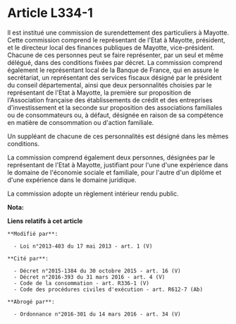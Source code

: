 # Article L334-1

Il est institué une commission de surendettement des particuliers à Mayotte. Cette commission comprend le représentant de
l'Etat à Mayotte, président, et le directeur local des finances publiques de Mayotte, vice-président. Chacune de ces
personnes peut se faire représenter, par un seul et même délégué, dans des conditions fixées par décret. La commission
comprend également le représentant local de la Banque de France, qui en assure le secrétariat, un représentant des services
fiscaux désigné par le président du conseil départemental, ainsi que deux personnalités choisies par le représentant de
l'Etat à Mayotte, la première sur proposition de l'Association française des établissements de crédit et des entreprises
d'investissement et la seconde sur proposition des associations familiales ou de consommateurs ou, à défaut, désignée en
raison de sa compétence en matière de consommation ou d'action familiale.

Un suppléant de chacune de ces personnalités est désigné dans les mêmes conditions.

La commission comprend également deux personnes, désignées par le représentant de l'Etat à Mayotte, justifiant pour l'une
d'une expérience dans le domaine de l'économie sociale et familiale, pour l'autre d'un diplôme et d'une expérience dans le
domaine juridique.

La commission adopte un règlement intérieur rendu public.

**Nota:**



**Liens relatifs à cet article**

	**Modifié par**:

	  - Loi n°2013-403 du 17 mai 2013 - art. 1 (V)

	**Cité par**:

	  - Décret n°2015-1384 du 30 octobre 2015 - art. 16 (V)
	  - Décret n°2016-393 du 31 mars 2016 - art. 4 (V)
	  - Code de la consommation - art. R336-1 (V)
	  - Code des procédures civiles d'exécution - art. R612-7 (Ab)

	**Abrogé par**:

	  - Ordonnance n°2016-301 du 14 mars 2016 - art. 34 (V)
